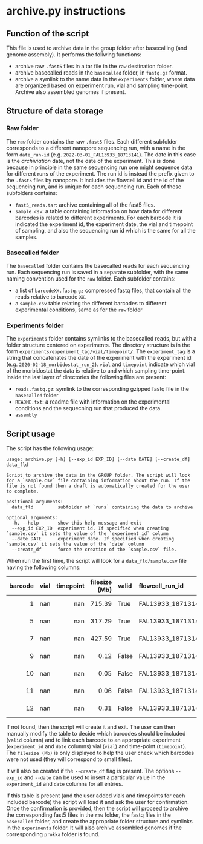 # archive.py instructions

## Function of the script

This file is used to archive data in the group folder after basecalling (and genome assembly). It performs the follwing functions:

- archive raw `.fast5` files in a tar file in the `raw` destination folder.
- archive basecalled reads in the `basecalled` folder, in `fastq.gz` format.
- archive a symlink to the same data in the `experiments` folder, where data are organized based on experiment run, vial and sampling time-point. Archive also assembled genomes if present. 


## Structure of data storage

### Raw folder

The `raw` folder contains the raw `.fast5` files. Each different subfolder corresponds to a different nanopore sequencing run, with a name in the form `date_run-id` (e.g. `2022-03-01_FAL13933_18713141`). The date in this case is the _archiviation_ date, not the date of the experiment. This is done because in principle in the same sequencing run one might sequence data for different runs of the experiment. The run id is instead the prefix given to the `.fast5` files by nanopore. It includes the flowcell id and the id of the sequencing run, and is unique for each sequencing run.
Each of these subfolders contains:
- `fast5_reads.tar`: archive containing all of the fast5 files.
- `sample.csv`: a table containing information on how data for different barcodes is related to different experiments. For each barcode it is indicated the experiment id, the experiment date, the vial and timepoint of sampling, and also the sequencing run id which is the same for all the samples.


### Basecalled folder

The `basecalled` folder contains the basecalled reads for each sequencing run. Each sequencing run is saved in a separate subfolder, with the same naming convention used for the `raw` folder. Each subfolder contains:
- a list of `barcodeXX.fastq.gz` compressed fastq files, that contain all the reads relative to barcode `XX`.
- a `sample.csv` table relating the different barcodes to different experimental conditions, same as for the `raw` folder 


### Experiments folder

The `experiments` folder contains symlinks to the basecalled reads, but with a folder structure centered on experiments. The directory structure is in the form `experiments/experiment_tag/vial/timepoint/`. The `experiment_tag` is a string that concatenates the date of the experiment with the experiment id (e.g. `2020-02-18_morbidostat_run_2`). `vial` and `timepoint` indicate which vial of the morbidostat the data is relative to and which sampling time-point.
Inside the last layer of directories the following files are present:
- `reads.fastq.gz`: symlink to the corresponding gzipped fastq file in the `basecalled` folder
- `README.txt`: a readme file with information on the experimental conditions and the sequecning run that produced the data.
- `assembly`


## Script usage

The script has the following usage:

```
usage: archive.py [-h] [--exp_id EXP_ID] [--date DATE] [--create_df] data_fld

Script to archive the data in the GROUP folder. The script will look for a `sample.csv` file containing information about the run. If the file is not found then a draft is automatically created for the user to complete.

positional arguments:
  data_fld         subfolder of `runs` containing the data to archive

optional arguments:
  -h, --help       show this help message and exit
  --exp_id EXP_ID  experiment id. If specified when creating `sample.csv` it sets the value of the `experiment_id` column
  --date DATE      experiment date. If specified when creating `sample.csv` it sets the value of the `date` column
  --create_df      force the creation of the `sample.csv` file.
```

When run the first time, the script will look for a `data_fld/sample.csv` file having the following columns:

|   barcode |   vial |   timepoint |   filesize (Mb) | valid   | flowcell_run_id   | experiment_id   | date       |
|----------:|-------:|------------:|----------------:|:--------|:------------------|:----------------|:-----------|
|         1 |    nan |         nan |          715.39 | True    | FAL13933_18713141 | RT              | 2022-02-18 |
|         5 |    nan |         nan |          317.29 | True    | FAL13933_18713141 | RT              | 2022-02-18 |
|         7 |    nan |         nan |          427.59 | True    | FAL13933_18713141 | RT              | 2022-02-18 |
|         9 |    nan |         nan |            0.12 | False   | FAL13933_18713141 | RT              | 2022-02-18 |
|        10 |    nan |         nan |            0.05 | False   | FAL13933_18713141 | RT              | 2022-02-18 |
|        11 |    nan |         nan |            0.06 | False   | FAL13933_18713141 | RT              | 2022-02-18 |
|        12 |    nan |         nan |            0.31 | False   | FAL13933_18713141 | RT              | 2022-02-18 |

If not found, then the script will create it and exit. The user can then manually modify the table to decide which barcodes should be included (`valid` column) and to link each barcode to an appropriate experiment (`experiment_id` and `date` columns) vial (`vial`) and time-point (`timepoint`). The `filesize (Mb)` is only displayed to help the user check which barcodes were not used (they will correspond to small files).

It will also be created if the `--create_df` flag is present. The options `--exp_id` and `--date` can be used to insert a particular value in the `experiment_id` and `date` columns for all entries.

If this table is present (and the user added vials and timepoints for each included barcode) the script will load it and ask the user for confirmation. Once the confirmation is provided, then the script will proceed to archive the corresponding fast5 files in the `raw` folder, the fastq files in the `basecalled` folder, and create the appropriate folder structure and symlinks in the `experiments` folder. It will also archive assembled genomes if the corresponding `prokka` folder is found.


